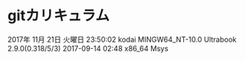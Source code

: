 # gitカリキュラム
2017年 11月 21日 火曜日 23:50:02
kodai
MINGW64_NT-10.0 Ultrabook 2.9.0(0.318/5/3) 2017-09-14 02:48 x86_64 Msys
